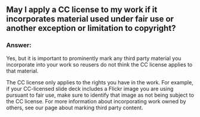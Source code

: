 ## May I apply a CC license to my work if it incorporates material used under fair use or another exception or limitation to copyright?

### Answer: 

Yes, but it is important to prominently mark any third party material you incorporate into your work so reusers do not think the CC license applies to that material. 

The CC license only applies to the rights you have in the work. For example, if your CC-licensed slide deck includes a Flickr image you are using pursuant to fair use, make sure to identify that image as not being subject to the CC license. For more information about incorporating work owned by others, see our page about marking third party content. 
